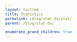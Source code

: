 ```yaml
---
layout: toctree
title: Statistics
permalink: /blog/stat-ds/stat/
parent: /blog/stat-ds/

enumerate_grand_children: true
---
```

